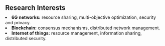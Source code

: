 <h1 id="research-interests"></h1>

<h2 style="margin: 60px 0px 10px;">Research Interests</h2>

<ul style="margin: 0; padding-left: 0; list-style-position: inside;">
    <li><strong>6G networks:</strong> resource sharing, multi-objective optimization, security and privacy.</li>
    <li><strong>Blockchain:</strong> consensus mechanisms, distributed network management.</li>
    <li><strong>Internet of things:</strong> resource management, information sharing, distributed security.</li>
</ul>